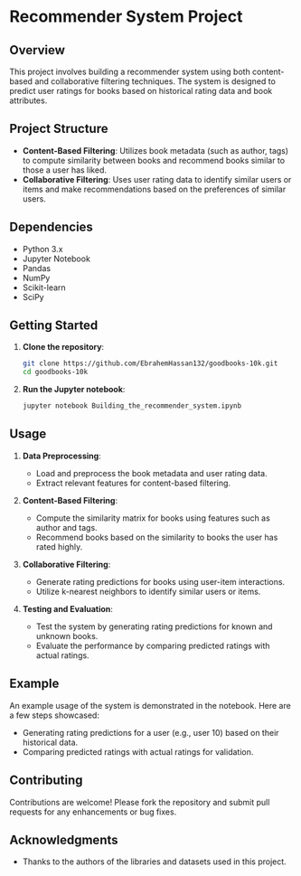 # Recommender System Project

## Overview
This project involves building a recommender system using both content-based and collaborative filtering techniques. The system is designed to predict user ratings for books based on historical rating data and book attributes.

## Project Structure
- **Content-Based Filtering**: Utilizes book metadata (such as author, tags) to compute similarity between books and recommend books similar to those a user has liked.
- **Collaborative Filtering**: Uses user rating data to identify similar users or items and make recommendations based on the preferences of similar users.

## Dependencies
- Python 3.x
- Jupyter Notebook
- Pandas
- NumPy
- Scikit-learn
- SciPy

## Getting Started
1. **Clone the repository**:
    ```sh
    git clone https://github.com/EbrahemHassan132/goodbooks-10k.git
    cd goodbooks-10k
    ```

2. **Run the Jupyter notebook**:
    ```sh
    jupyter notebook Building_the_recommender_system.ipynb
    ```

## Usage
1. **Data Preprocessing**:
    - Load and preprocess the book metadata and user rating data.
    - Extract relevant features for content-based filtering.

2. **Content-Based Filtering**:
    - Compute the similarity matrix for books using features such as author and tags.
    - Recommend books based on the similarity to books the user has rated highly.

3. **Collaborative Filtering**:
    - Generate rating predictions for books using user-item interactions.
    - Utilize k-nearest neighbors to identify similar users or items.

4. **Testing and Evaluation**:
    - Test the system by generating rating predictions for known and unknown books.
    - Evaluate the performance by comparing predicted ratings with actual ratings.

## Example
An example usage of the system is demonstrated in the notebook. Here are a few steps showcased:
- Generating rating predictions for a user (e.g., user 10) based on their historical data.
- Comparing predicted ratings with actual ratings for validation.

## Contributing
Contributions are welcome! Please fork the repository and submit pull requests for any enhancements or bug fixes.

## Acknowledgments
- Thanks to the authors of the libraries and datasets used in this project.